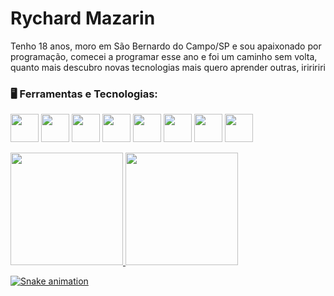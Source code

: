 <head>
<link rel="stylesheet" href="https://cdn.jsdelivr.net/gh/devicons/devicon@v2.15.1/devicon.min.css">
</head>

<h1>Rychard Mazarin</h1>
<p>Tenho 18 anos, moro em São Bernardo do Campo/SP e sou apaixonado por programação, comecei a programar esse ano e foi um caminho sem volta, quanto mais descubro novas tecnologias mais quero aprender outras, iriririri</p>


### 🖥️ Ferramentas e Tecnologias:

<img src="https://cdn.jsdelivr.net/gh/devicons/devicon/icons/python/python-original.svg" width="45" height="45" /> <img src="https://cdn.jsdelivr.net/gh/devicons/devicon/icons/flask/flask-original.svg" width="45" height="45"/> <img src="https://cdn.jsdelivr.net/gh/devicons/devicon/icons/pandas/pandas-original-wordmark.svg" width="45" height="45"/> <img src="https://cdn.jsdelivr.net/gh/devicons/devicon/icons/git/git-original.svg" width="45" height="45"/> <img src="https://cdn.jsdelivr.net/gh/devicons/devicon/icons/github/github-original.svg" width="45" height="45"/>
 <img src="https://cdn.jsdelivr.net/gh/devicons/devicon/icons/mysql/mysql-original.svg" width="45" height="45"/> <img src="https://cdn.jsdelivr.net/gh/devicons/devicon/icons/html5/html5-plain-wordmark.svg" width="45" height="45"/> <img src="https://cdn.jsdelivr.net/gh/devicons/devicon/icons/css3/css3-plain-wordmark.svg" width="45" height="45"/>


<div>
<a href="https://github.com/rychardmazarin30">
<img height="180em" src="https://github-readme-stats.vercel.app/api?username=rychardmazarin30&show_icons=true&theme=algolia&include_all_commits=true&count_private=true" style: "max-width: 100%"/>
<img height="180em" src="https://github-readme-stats.vercel.app/api/top-langs/?username=rychardmazarin30&layout=compact&langs_count=7&theme=algolia" style: "max-width: 100%"/> 
</div>
 
![Snake animation](https://github.com/rychardmazarin30/rychardmazarin30/blob/output/github-contribution-grid-snake.svg)
